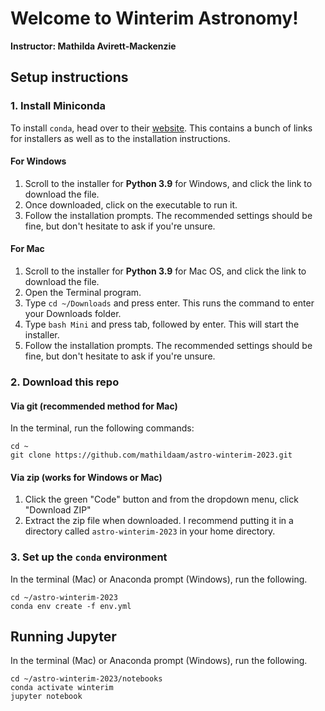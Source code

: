 # Welcome to Winterim Astronomy!
**Instructor: Mathilda Avirett-Mackenzie**

## Setup instructions
### 1. Install Miniconda
To install `conda`, head over to their [website](https://docs.conda.io/en/latest/miniconda.html). This contains a bunch of links for installers as well as to the installation instructions.

#### For Windows
1. Scroll to the installer for **Python 3.9** for Windows, and click the link to download the file.
2. Once downloaded, click on the executable to run it.
3. Follow the installation prompts. The recommended settings should be fine, but don't hesitate to ask if you're unsure.

#### For Mac
1. Scroll to the installer for **Python 3.9** for Mac OS, and click the link to download the file.
2. Open the Terminal program.
3. Type `cd ~/Downloads`
and press enter. This runs the command to enter your Downloads folder.  
4. Type `bash Mini` and press tab, followed by enter. This will start the installer.  
5. Follow the installation prompts. The recommended settings should be fine, but don't hesitate to ask if you're unsure.

### 2. Download this repo

#### Via git (recommended method for Mac)
In the terminal, run the following commands:
```
cd ~
git clone https://github.com/mathildaam/astro-winterim-2023.git
```

#### Via zip (works for Windows or Mac)
1. Click the green "Code" button and from the dropdown menu, click "Download ZIP"
2. Extract the zip file when downloaded. I recommend putting it in a directory called `astro-winterim-2023` in your home directory.

### 3. Set up the `conda` environment
In the terminal (Mac) or Anaconda prompt (Windows), run the following.
```
cd ~/astro-winterim-2023
conda env create -f env.yml
```

## Running Jupyter
In the terminal (Mac) or Anaconda prompt (Windows), run the following.
```
cd ~/astro-winterim-2023/notebooks
conda activate winterim
jupyter notebook
```

